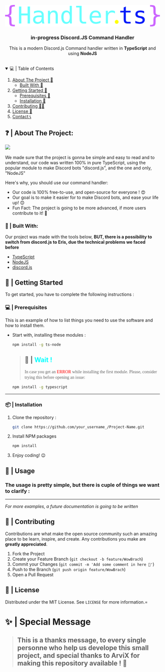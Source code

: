 <p align="center">
  <a href="https://github.com/othneildrew/Best-README-Template">
    <img src="assets/handlerTS-logo.png" alt="Logo">
  </a>

  <h3 align="center">in-progress Discord.JS Command Handler</h3>

  <p align="center">
    This is a modern Discord.js Command handler written in <strong>TypeScript</strong> and using <strong>NodeJS</strong>
    <br />
  </p>
</p>

<br/>

<!-- TABLE OF CONTENTS -->
<details open="open">
  <summary>💻 | Table of Contents</summary>
  <ol>
    <li>
      <a href="#--about-the-project">About The Project 🤔</a>
      <ul>
        <li><a href="#--built-with">Built With 🚩</a></li>
      </ul>
    </li>
    <li>
      <a href="#--getting-started">Getting Started 🌟</a>
      <ul>
        <li><a href="#--prerequisites">Prerequisites 🧵</a></li>
        <li><a href="--#installation">Installation 🏹</a></li>
      </ul>
    </li>
    <li><a href="#--contributing">Contributing 💁‍♂️</a></li>
    <li><a href="#--license">License 📁</a></li>
    <li><a href="#--contact">Contact 📞</a></li>
  </ol>
</details>

<!-- ABOUT THE PROJECT -->

## ❓ | About The Project:

<image src="assets/screenshot1.png"></image>

We made sure that the project is gonna be simple and easy to read and to understand, our code was written 100% in pure TypeScript, using the popular module to make Discord bots "discord.js", and the one and only, "NodeJS"

Here's why, you should use our command handler:

- Our code is 100% free-to-use, and open-source for everyone ! 😍
- Our goal is to make it easier for to make Discord bots, and ease your life up! 😊
- Fun Fact: The project is going to be more advanced, if more users contribute to it! 🤖

### 🔰 | Built With:

Our project was made with the tools below, **BUT, there is a possibility to switch from discord.js to Eris, due the technical problems we faced before**

- [TypeScript](https://www.typescriptlang.org/)
- [NodeJS](https://www.nodejs.org)
- [discord.js](https://discord.js.org/)

<!-- GETTING STARTED -->

## 📢 | Getting Started

To get started, you have to complete the following instructions :

### 💻 | Prerequisites

This is an example of how to list things you need to use the software and how to install them.

- Start with, installing these modules :
  ```sh
  npm install -g ts-node
  ```
  > ## 🤚 | <span style="color:cyan">**Wait !**</span>
  >
  > <span style="font-family: Hack">In case you get an <span style="color:red">ERROR</span> while installing the first module. Please, consider trying this before opening an issue: </span>
  ```sh
  npm install -g typescript
  ```

<hr/>

### 📦 | Installation

1. Clone the repository :
   ```sh
   git clone https://github.com/your_username_/Project-Name.git
   ```
2. Install NPM packages
   ```sh
   npm install
   ```
3. Enjoy coding! 😉

<!-- USAGE EXAMPLES -->

## 🤔 | Usage

### The usage is pretty simple, but there is cuple of things we want to clarify :

<hr/>

_For more examples, a future documentation is going to be written_

<!-- CONTRIBUTING -->

## 🤝 | Contributing

Contributions are what make the open source community such an amazing place to be learn, inspire, and create. Any contributions you make are **greatly appreciated**.

1. Fork the Project
2. Create your Feature Branch (`git checkout -b feature/WowBrach`)
3. Commit your Changes (`git commit -m 'Add some comment in here 👀'`)
4. Push to the Branch (`git push origin feature/WowBrach`)
5. Open a Pull Request

<!-- LICENSE -->

## 📁 | License

Distributed under the MIT License. See `LICENSE` for more information.=

# ✨ | Special Message

> ## This is a thanks message, to every single personne who help us develope this small project, and special thanks to ArviX for making this repository available ! 💖
